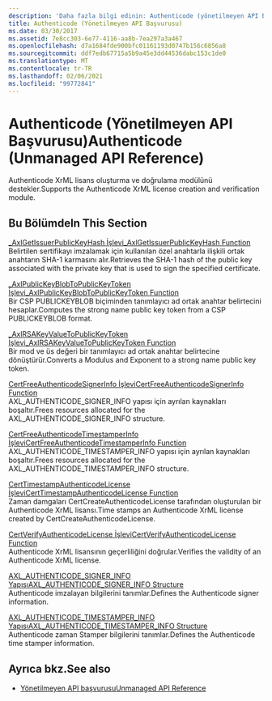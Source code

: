 ```yaml
---
description: 'Daha fazla bilgi edinin: Authenticode (yönetilmeyen API Başvurusu)'
title: Authenticode (Yönetilmeyen API Başvurusu)
ms.date: 03/30/2017
ms.assetid: 7e8cc303-6e77-4116-aa8b-7ea297a3a467
ms.openlocfilehash: d7a1684fde900bfc01161193d0747b156c6856a8
ms.sourcegitcommit: ddf7edb67715a5b9a45e3dd44536dabc153c1de0
ms.translationtype: MT
ms.contentlocale: tr-TR
ms.lasthandoff: 02/06/2021
ms.locfileid: "99772841"
---
```

# <a name="authenticode-unmanaged-api-reference"></a><span data-ttu-id="2d4b7-103">Authenticode (Yönetilmeyen API Başvurusu)</span><span class="sxs-lookup"><span data-stu-id="2d4b7-103">Authenticode (Unmanaged API Reference)</span></span>

<span data-ttu-id="2d4b7-104">Authenticode XrML lisans oluşturma ve doğrulama modülünü destekler.</span><span class="sxs-lookup"><span data-stu-id="2d4b7-104">Supports the Authenticode XrML license creation and verification module.</span></span>  
  
## <a name="in-this-section"></a><span data-ttu-id="2d4b7-105">Bu Bölümde</span><span class="sxs-lookup"><span data-stu-id="2d4b7-105">In This Section</span></span>  

 [<span data-ttu-id="2d4b7-106">_AxlGetIssuerPublicKeyHash İşlevi</span><span class="sxs-lookup"><span data-stu-id="2d4b7-106">_AxlGetIssuerPublicKeyHash Function</span></span>](axlgetissuerpublickeyhash-function.md)  
 <span data-ttu-id="2d4b7-107">Belirtilen sertifikayı imzalamak için kullanılan özel anahtarla ilişkili ortak anahtarın SHA-1 karmasını alır.</span><span class="sxs-lookup"><span data-stu-id="2d4b7-107">Retrieves the SHA-1 hash of the public key associated with the private key that is used to sign the specified certificate.</span></span>  
  
 [<span data-ttu-id="2d4b7-108">_AxlPublicKeyBlobToPublicKeyToken İşlevi</span><span class="sxs-lookup"><span data-stu-id="2d4b7-108">_AxlPublicKeyBlobToPublicKeyToken Function</span></span>](axlpublickeyblobtopublickeytoken-function.md)  
 <span data-ttu-id="2d4b7-109">Bir CSP PUBLICKEYBLOB biçiminden tanımlayıcı ad ortak anahtar belirtecini hesaplar.</span><span class="sxs-lookup"><span data-stu-id="2d4b7-109">Computes the strong name public key token from a CSP PUBLICKEYBLOB format.</span></span>  
  
 [<span data-ttu-id="2d4b7-110">_AxlRSAKeyValueToPublicKeyToken İşlevi</span><span class="sxs-lookup"><span data-stu-id="2d4b7-110">_AxlRSAKeyValueToPublicKeyToken Function</span></span>](axlrsakeyvaluetopublickeytoken-function.md)  
 <span data-ttu-id="2d4b7-111">Bir mod ve üs değeri bir tanımlayıcı ad ortak anahtar belirtecine dönüştürür.</span><span class="sxs-lookup"><span data-stu-id="2d4b7-111">Converts a Modulus and Exponent to a strong name public key token.</span></span>  
  
 [<span data-ttu-id="2d4b7-112">CertFreeAuthenticodeSignerInfo İşlevi</span><span class="sxs-lookup"><span data-stu-id="2d4b7-112">CertFreeAuthenticodeSignerInfo Function</span></span>](certfreeauthenticodesignerinfo-function.md)  
 <span data-ttu-id="2d4b7-113">AXL_AUTHENTICODE_SIGNER_INFO yapısı için ayrılan kaynakları boşaltır.</span><span class="sxs-lookup"><span data-stu-id="2d4b7-113">Frees resources allocated for the AXL_AUTHENTICODE_SIGNER_INFO structure.</span></span>  
  
 [<span data-ttu-id="2d4b7-114">CertFreeAuthenticodeTimestamperInfo İşlevi</span><span class="sxs-lookup"><span data-stu-id="2d4b7-114">CertFreeAuthenticodeTimestamperInfo Function</span></span>](certfreeauthenticodetimestamperinfo-function.md)  
 <span data-ttu-id="2d4b7-115">AXL_AUTHENTICODE_TIMESTAMPER_INFO yapısı için ayrılan kaynakları boşaltır.</span><span class="sxs-lookup"><span data-stu-id="2d4b7-115">Frees resources allocated for the AXL_AUTHENTICODE_TIMESTAMPER_INFO structure.</span></span>  
  
 [<span data-ttu-id="2d4b7-116">CertTimestampAuthenticodeLicense İşlevi</span><span class="sxs-lookup"><span data-stu-id="2d4b7-116">CertTimestampAuthenticodeLicense Function</span></span>](certtimestampauthenticodelicense-function.md)  
 <span data-ttu-id="2d4b7-117">Zaman damgaları CertCreateAuthenticodeLicense tarafından oluşturulan bir Authenticode XrML lisansı.</span><span class="sxs-lookup"><span data-stu-id="2d4b7-117">Time stamps an Authenticode XrML license created by CertCreateAuthenticodeLicense.</span></span>  
  
 [<span data-ttu-id="2d4b7-118">CertVerifyAuthenticodeLicense İşlevi</span><span class="sxs-lookup"><span data-stu-id="2d4b7-118">CertVerifyAuthenticodeLicense Function</span></span>](certverifyauthenticodelicense-function.md)  
 <span data-ttu-id="2d4b7-119">Authenticode XrML lisansının geçerliliğini doğrular.</span><span class="sxs-lookup"><span data-stu-id="2d4b7-119">Verifies the validity of an Authenticode XrML license.</span></span>  
  
 [<span data-ttu-id="2d4b7-120">AXL_AUTHENTICODE_SIGNER_INFO Yapısı</span><span class="sxs-lookup"><span data-stu-id="2d4b7-120">AXL_AUTHENTICODE_SIGNER_INFO Structure</span></span>](axl-authenticode-signer-info-structure.md)  
 <span data-ttu-id="2d4b7-121">Authenticode imzalayan bilgilerini tanımlar.</span><span class="sxs-lookup"><span data-stu-id="2d4b7-121">Defines the Authenticode signer information.</span></span>  
  
 [<span data-ttu-id="2d4b7-122">AXL_AUTHENTICODE_TIMESTAMPER_INFO Yapısı</span><span class="sxs-lookup"><span data-stu-id="2d4b7-122">AXL_AUTHENTICODE_TIMESTAMPER_INFO Structure</span></span>](axl-authenticode-timestamper-info-structure.md)  
 <span data-ttu-id="2d4b7-123">Authenticode zaman Stamper bilgilerini tanımlar.</span><span class="sxs-lookup"><span data-stu-id="2d4b7-123">Defines the Authenticode time stamper information.</span></span>  
  
## <a name="see-also"></a><span data-ttu-id="2d4b7-124">Ayrıca bkz.</span><span class="sxs-lookup"><span data-stu-id="2d4b7-124">See also</span></span>

- [<span data-ttu-id="2d4b7-125">Yönetilmeyen API başvurusu</span><span class="sxs-lookup"><span data-stu-id="2d4b7-125">Unmanaged API Reference</span></span>](../index.md)
